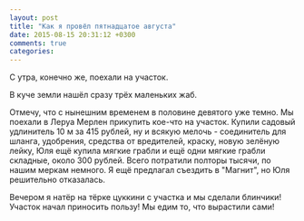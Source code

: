 ```yaml
---
layout: post
title: "Как я провёл пятнадцатое августа"
date: 2015-08-15 20:31:12 +0300
comments: true
categories: 
---
```

С утра, конечно же, поехали на участок.

В куче земли нашёл сразу трёх маленьких жаб.

Отмечу, что с нынешним временем в половине девятого уже темно. Мы поехали в Леруа Мерлен прикупить кое-что на участок. Купили садовый удлинитель 10 м за 415 рублей, ну и всякую мелочь - соединитель для шланга, удобрения, средства от вредителей, краску, новую зелёную лейку, Юля ещё купила мягкие грабли и ещё одни мягкие грабли складные, около 300 рублей. Всего потратили полторы тысячи, по нашим меркам немного. Я ещё предлагал съездить в "Магнит", но Юля решительно отказалась. 

Вечером я натёр на тёрке цуккини с участка и мы сделали блинчики! Участок начал приносить пользу! Мы едим то, что вырастили сами!